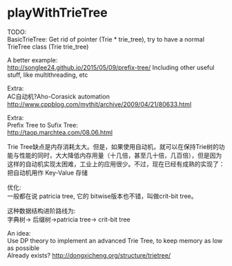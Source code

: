 # playWithTrieTree

TODO:  
BasicTrieTree: Get rid of pointer (Trie * trie_tree), try to have a normal TrieTree class (Trie trie_tree)

A better example:  
http://songlee24.github.io/2015/05/09/prefix-tree/
Including other useful stuff, like multithreading, etc

Extra:  
AC自动机?Aho-Corasick automation  
http://www.cppblog.com/mythit/archive/2009/04/21/80633.html

Extra:  
Prefix Tree to Sufix Tree:  
http://taop.marchtea.com/08.06.html

Trie Tree缺点是内存消耗太大。但是，如果使用自动机，就可以在保持Trie树的功能与性能的同时，大大降低内存用量（十几倍，甚至几十倍，几百倍），但是因为这样的自动机实现太困难，工业上的应用很少。不过，现在已经有成熟的实现了：把自动机用作 Key-Value 存储

优化:  
一般都在说 patricia tree, 它的 bitwise版本也不错，叫做crit-bit tree。

这种数据结构进阶路线为:  
字典树-> 后缀树->patricia tree-> crit-bit tree

An idea:  
Use DP theory to implement an advanced Trie Tree, to keep memory as low as possible  
Already exists? http://dongxicheng.org/structure/trietree/
